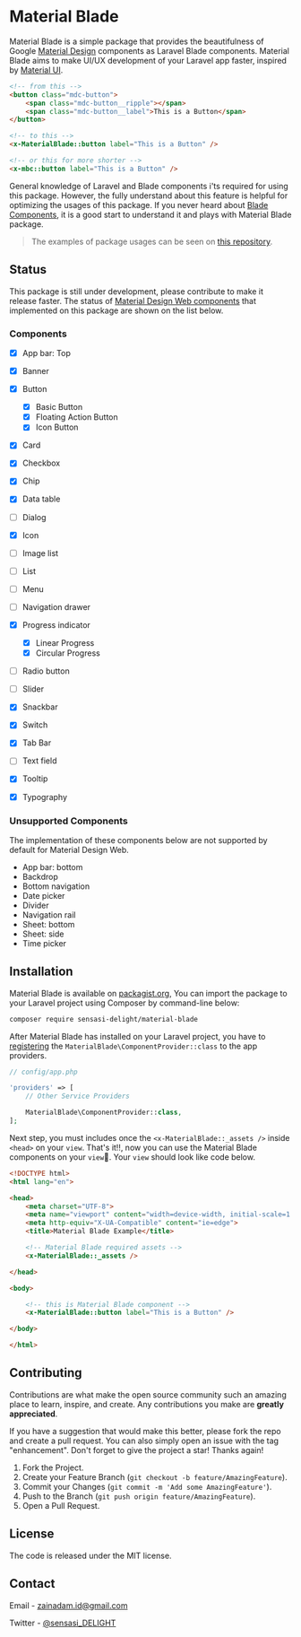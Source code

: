 # Material Blade

Material Blade is a simple package that provides the beautifulness of Google [Material Design](https://material.io/) components as Laravel Blade components. Material Blade aims to make UI/UX development of your Laravel app faster, inspired by [Material UI](https://mui.com/).

```html
<!-- from this -->
<button class="mdc-button">
    <span class="mdc-button__ripple"></span>
    <span class="mdc-button__label">This is a Button</span>
</button>

<!-- to this -->
<x-MaterialBlade::button label="This is a Button" />

<!-- or this for more shorter -->
<x-mbc::button label="This is a Button" />
```

General knowledge of Laravel and Blade components i'ts required for using this package. However, the fully understand about this feature is helpful for optimizing the usages of this package. If you never heard about [Blade Components](https://laravel.com/docs/8.x/blade#components), it is a good start to understand it and plays with Material Blade package.

> The examples of package usages can be seen on [this repository](https://github.com/sensasi-delight/material-blade-demo).

## Status

This package is still under development, please contribute to make it release faster. The status of [Material Design Web components](https://material.io/components?platform=web) that implemented on this package are shown on the list below.

### Components

- [x] App bar: Top
- [x] Banner
- [x] Button
  - [x] Basic Button
  - [x] Floating Action Button
  - [x] Icon Button
- [x] Card
- [x] Checkbox
- [x] Chip
- [x] Data table
- [ ] Dialog
- [x] Icon
- [ ] Image list
- [ ] List
- [ ] Menu
- [ ] Navigation drawer
- [x] Progress indicator
  - [x] Linear Progress
  - [x] Circular Progress
- [ ] Radio button
- [ ] Slider
- [x] Snackbar
- [x] Switch
- [x] Tab Bar
- [ ] Text field
- [x] Tooltip
- [x] Typography


### Unsupported Components

The implementation of these components below are not supported by default for Material Design Web.

- App bar: bottom
- Backdrop
- Bottom navigation
- Date picker
- Divider
- Navigation rail
- Sheet: bottom
- Sheet: side
- Time picker

## Installation

Material Blade is available on [packagist.org](https://packagist.org/packages/sensasi-delight/material-blade), You can import the package to your Laravel project using Composer by command-line below:

```bash
composer require sensasi-delight/material-blade
```

After Material Blade has installed on your Laravel project, you have to [registering](https://laravel.com/docs/8.x/providers#registering-providers) the `MaterialBlade\ComponentProvider::class` to the app providers.

```php
// config/app.php

'providers' => [
    // Other Service Providers

    MaterialBlade\ComponentProvider::class,
];
```

Next step, you must includes once the `<x-MaterialBlade::_assets />` inside `<head>` on your `view`. That's it‼, now you can use the Material Blade components on your `view`🎉. Your `view` should look like code below.

```html
<!DOCTYPE html>
<html lang="en">

<head>
    <meta charset="UTF-8">
    <meta name="viewport" content="width=device-width, initial-scale=1.0">
    <meta http-equiv="X-UA-Compatible" content="ie=edge">
    <title>Material Blade Example</title>

    <!-- Material Blade required assets -->
    <x-MaterialBlade::_assets />

</head>

<body>

    <!-- this is Material Blade component -->
    <x-MaterialBlade::button label="This is a Button" />

</body>

</html>
```

## Contributing

Contributions are what make the open source community such an amazing place to learn, inspire, and create. Any contributions you make are **greatly appreciated**.

If you have a suggestion that would make this better, please fork the repo and create a pull request. You can also simply open an issue with the tag "enhancement". Don't forget to give the project a star! Thanks again!

1. Fork the Project.
2. Create your Feature Branch (`git checkout -b feature/AmazingFeature`).
3. Commit your Changes (`git commit -m 'Add some AmazingFeature'`).
4. Push to the Branch (`git push origin feature/AmazingFeature`).
5. Open a Pull Request.

## License

The code is released under the MIT license.

## Contact

Email - [zainadam.id@gmail.com](mailto:zainadam.id@gmail.com?subject=[GitHub]%20MaterialBlade)

Twitter - [@sensasi_DELIGHT](https://twitter.com/sensasi_DELIGHT)
